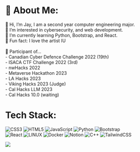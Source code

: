 # 💫 About Me:
👋 Hi, I’m Jay, I am a second year computer engineering major.<br>👀 I’m interested in cybersecurity, and web development.<br>🌱 I’m currently learning Python, Bootstrap, and React.<br>🤎 Fun fact: I love the artist IU<br><br>🔭 Participant of...<br>- Canadian Cyber Defence Challenge 2022 (19th)<br>- ISACA CTF Challenge 2022 (3rd)<br>- nwHacks 2022<br>- Metaverse Hackathon 2023<br>- LA Hacks 2023<br>- Viking Hacks 2023 (Judge)<br>- Cal Hacks LLM 2023<br> - Cal Hacks 10.0 (waiting) <br>


# Tech Stack:
![CSS3](https://img.shields.io/badge/css3-%231572B6.svg?style=for-the-badge&logo=css3&logoColor=white) ![HTML5](https://img.shields.io/badge/html5-%23E34F26.svg?style=for-the-badge&logo=html5&logoColor=white) ![JavaScript](https://img.shields.io/badge/javascript-%23323330.svg?style=for-the-badge&logo=javascript&logoColor=%23F7DF1E) ![Python](https://img.shields.io/badge/python-3670A0?style=for-the-badge&logo=python&logoColor=ffdd54) ![Bootstrap](https://img.shields.io/badge/bootstrap-%23563D7C.svg?style=for-the-badge&logo=bootstrap&logoColor=white) <br> ![React](https://img.shields.io/badge/react-%2320232a.svg?style=for-the-badge&logo=react&logoColor=%2361DAFB) ![LINUX](https://img.shields.io/badge/Linux-FCC624?style=for-the-badge&logo=linux&logoColor=black) ![Docker](https://img.shields.io/badge/docker-%230db7ed.svg?style=for-the-badge&logo=docker&logoColor=white) ![Notion](https://img.shields.io/badge/Notion-%23000000.svg?style=for-the-badge&logo=notion&logoColor=white) ![C++](https://img.shields.io/badge/c++-%2300599C.svg?style=for-the-badge&logo=c%2B%2B&logoColor=white) ![TailwindCSS](https://img.shields.io/badge/tailwindcss-%2338B2AC.svg?style=for-the-badge&logo=tailwind-css&logoColor=white)

![](https://github-readme-stats.vercel.app/api/top-langs/?username=Kizum1&theme=dark&hide_border=true&include_all_commits=false&count_private=false&layout=compact)

